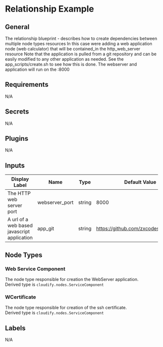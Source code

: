 # Relationship Example

## General

The relationship blueprint - describes how to create dependencies between multiple node types resources
In this case were adding a web application node (web calculator) that will be contained_in the http_web_server resource
Note that the application is pulled from a git repository and can be easily modified to any other application as needed.
See the app_scripts/create.sh to see how this is done.
The webserver and application will run on the <manager host>:8000

## Requirements

N/A

## Secrets

N/A

## Plugins

N/A

## Inputs

| Display Label                               | Name                | Type   | Default Value                         |
| ------------------------------------------- | ------------------- | ------ | ------------------------------------- |
| The HTTP web server port                    | webserver_port      | string | 8000                                  |
| A url of a web based javascript application | app_git             | string | https://github.com/zxcodes/Calculator |

## Node Types

### Web Service Component
The node type responsible for creation the WebServer application.\
Derived type is `cloudify.nodes.ServiceComponent`

### WCertificate
The node type responsible for creation of the ssh certificate.\
Derived type is `cloudify.nodes.ServiceComponent`

## Labels

N/A